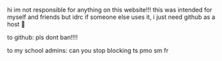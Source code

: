 hi im not responsible for anything on this website!!! this was intended for myself and friends but idrc if someone else uses it, i just need github as a host 🤑


to github:
pls dont ban!!!!


to my school admins:
can you stop blocking ts pmo sm fr
